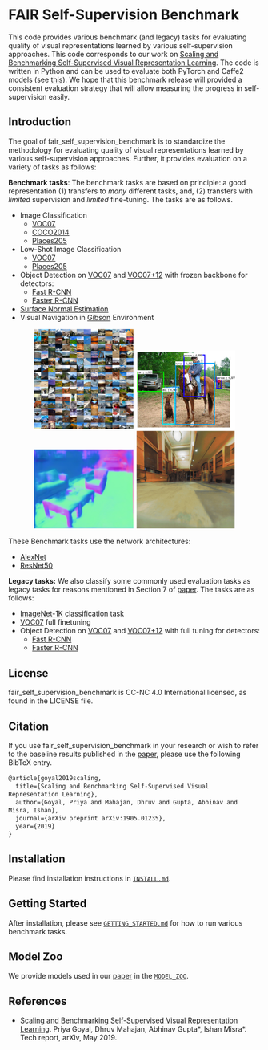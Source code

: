 # FAIR Self-Supervision Benchmark

This code provides various benchmark (and legacy) tasks for evaluating quality
of visual representations learned by various self-supervision approaches. This code corresponds to our work on [Scaling and Benchmarking Self-Supervised Visual Representation Learning](https://arxiv.org/abs/1905.01235). The code is written in Python and can be used to evaluate both PyTorch and Caffe2 models (see [this](https://github.com/facebookresearch/fair_self_supervision_benchmark/tree/master/extra_scripts#using-pytorch-models)). We hope that this
benchmark release will provided a consistent evaluation strategy that will allow
measuring the progress in self-supervision easily.

## Introduction
The goal of fair_self_supervision_benchmark is to standardize the methodology for evaluating quality of visual representations learned by various self-supervision approaches. Further, it provides evaluation on a variety of tasks as follows:

**Benchmark tasks**: The benchmark tasks are based on principle: a good representation (1) transfers to *many* different tasks, and, (2) transfers with *limited* supervision and *limited* fine-tuning. The tasks are as follows.
- Image Classification
  - [VOC07](http://host.robots.ox.ac.uk/pascal/VOC/pubs/everingham10.pdf)
  - [COCO2014](https://arxiv.org/abs/1405.0312)
  - [Places205](http://places.csail.mit.edu/places_NIPS14.pdf)
- Low-Shot Image Classification
  - [VOC07](http://host.robots.ox.ac.uk/pascal/VOC/pubs/everingham10.pdf)
  - [Places205](http://places.csail.mit.edu/places_NIPS14.pdf)
- Object Detection on [VOC07](http://host.robots.ox.ac.uk/pascal/VOC/pubs/everingham10.pdf) and [VOC07+12](http://host.robots.ox.ac.uk/pascal/VOC/pubs/everingham10.pdf) with frozen backbone for detectors:
  - [Fast R-CNN](https://arxiv.org/abs/1504.08083)
  - [Faster R-CNN](https://arxiv.org/abs/1506.01497)
- [Surface Normal Estimation](https://web.eecs.umich.edu/~fouhey/2013/3dp/index.html)
- Visual Navigation in [Gibson](https://arxiv.org/abs/1808.10654) Environment

<p align="center">
  <img src="demo/img-cls.png" alt="Image Classification" title="Image Classification" width="200" />
  <img src="demo/obj-detection.png" alt="Object Detection" title="Object Detection" width="200" />
  <img src="demo/surface-normal.png" alt="Surface Normal Estimation" title="Surface Normal Estimation" width="200" />
  <img src="demo/visual-navigation.png" alt="Visual Navigation" title="Visual Navigation" width="200" />
</p>

These Benchmark tasks use the network architectures:

- [AlexNet](https://papers.nips.cc/paper/4824-imagenet-classification-with-deep-convolutional-neural-networks.pdf)
- [ResNet50](https://arxiv.org/abs/1512.03385)

**Legacy tasks:** We also classify some commonly used evaluation tasks as legacy tasks for reasons mentioned in Section 7 of [paper](https://arxiv.org/abs/1905.01235). The tasks are as follows:

- [ImageNet-1K](http://www.image-net.org/papers/imagenet_cvpr09.pdf) classification task
- [VOC07](http://host.robots.ox.ac.uk/pascal/VOC/pubs/everingham10.pdf) full finetuning
- Object Detection on [VOC07](http://host.robots.ox.ac.uk/pascal/VOC/pubs/everingham10.pdf) and [VOC07+12](http://host.robots.ox.ac.uk/pascal/VOC/pubs/everingham10.pdf) with full tuning for detectors:
  - [Fast R-CNN](https://arxiv.org/abs/1504.08083)
  - [Faster R-CNN](https://arxiv.org/abs/1506.01497)


## License

fair_self_supervision_benchmark is CC-NC 4.0 International licensed, as found in the LICENSE file.

## Citation

If you use fair_self_supervision_benchmark in your research or wish to refer to the baseline results published in the [paper](https://arxiv.org/abs/1905.01235), please use the following BibTeX entry.

```
@article{goyal2019scaling,
  title={Scaling and Benchmarking Self-Supervised Visual Representation Learning},
  author={Goyal, Priya and Mahajan, Dhruv and Gupta, Abhinav and Misra, Ishan},
  journal={arXiv preprint arXiv:1905.01235},
  year={2019}
}
```

## Installation

Please find installation instructions in [`INSTALL.md`](INSTALL.md).

## Getting Started

After installation, please see [`GETTING_STARTED.md`](GETTING_STARTED.md) for how to run various benchmark tasks.

## Model Zoo

We provide models used in our [paper](https://arxiv.org/abs/1905.01235) in the [`MODEL_ZOO`](MODEL_ZOO.md).

## References

- [Scaling and Benchmarking Self-Supervised Visual Representation Learning](https://arxiv.org/abs/1905.01235). Priya Goyal, Dhruv Mahajan, Abhinav Gupta*, Ishan Misra*. Tech report, arXiv, May 2019.
